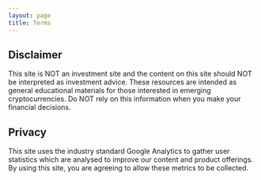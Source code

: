 ```yaml
---
layout: page
title: Terms
---
```


<p><script type="text/javascript" src="https://files.coinmarketcap.com/static/widget/currency.js"></script>
<div class="coinmarketcap-currency-widget" data-currencyid="1" data-base="USD" style="border:none"></div></p>

<h2>Disclaimer</h2>

<p>This site is NOT an investment site and the content on this site should NOT be interpreted as investment advice. These resources are intended as general educational materials for those interested in emerging cryptocurrencies. <span class="highlight-text">Do NOT rely on this information when you make your financial decisions.</span></p>

<h2>Privacy</h2>

<p>This site uses the industry standard Google Analytics to gather user statistics which are analysed to improve our content and product offerings. By using this site, you are agreeing to allow these metrics to be collected.</p>